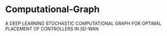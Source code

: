 # Computational-Graph
A DEEP LEARNING STOCHASTIC COMPUTATIONAL GRAPH FOR OPTIMAL PLACEMENT OF CONTROLLERS IN SD-WAN
